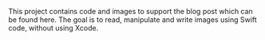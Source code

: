 This project contains code and images to support the blog post which can be found here.  The goal is to read, manipulate and write images using Swift code, without using Xcode.